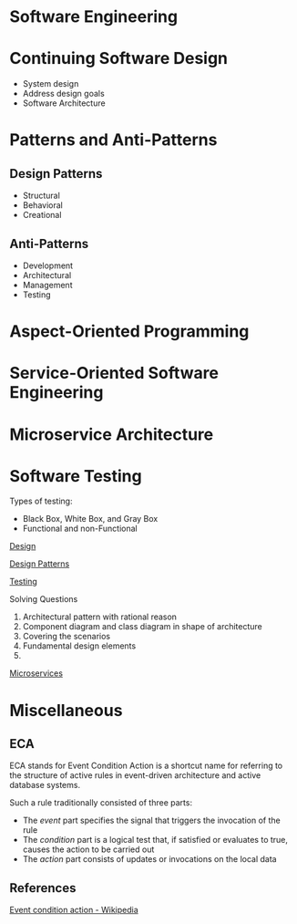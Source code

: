 # Software Engineering

# Continuing Software Design

- System design
- Address design goals
- Software Architecture

# Patterns and Anti-Patterns

## Design Patterns

- Structural
- Behavioral
- Creational

## Anti-Patterns

- Development
- Architectural
- Management
- Testing

# Aspect-Oriented Programming

# Service-Oriented Software Engineering

# Microservice Architecture

# Software Testing

Types of testing: 

- Black Box, White Box, and Gray Box
- Functional and non-Functional

[Design](Software%20Engineering%20223a4de7a57b48e9a6235a18bb0b7d99/Design%207dfad2ecbc7d48b9a985b7992566034d.md)

[Design Patterns](Software%20Engineering%20223a4de7a57b48e9a6235a18bb0b7d99/Design%20Patterns%204b0096bf6394460eab38f82ad6df4f82.md)

[Testing](Software%20Engineering%20223a4de7a57b48e9a6235a18bb0b7d99/Testing%2039c8a2730fe74f2f991cfba2c29977b5.md)

Solving Questions

1. Architectural pattern with rational reason
2. Component diagram and class diagram in shape of architecture
3. Covering the scenarios
4. Fundamental design elements
5. 

[Microservices](Software%20Engineering%20223a4de7a57b48e9a6235a18bb0b7d99/Microservices%20c2400a9ae6964fb1a321efb04118cfd3.md)

# Miscellaneous

## ECA

ECA stands for Event Condition Action is a shortcut name for referring to the structure of active rules in event-driven architecture and active database systems.

Such a rule traditionally consisted of three parts:

- The *event* part specifies the signal that triggers the invocation of the rule
- The *condition* part is a logical test that, if satisfied or evaluates to true, causes the action to be carried out
- The *action* part consists of updates or invocations on the local data

## References

[Event condition action - Wikipedia](https://en.wikipedia.org/wiki/Event_condition_action)
